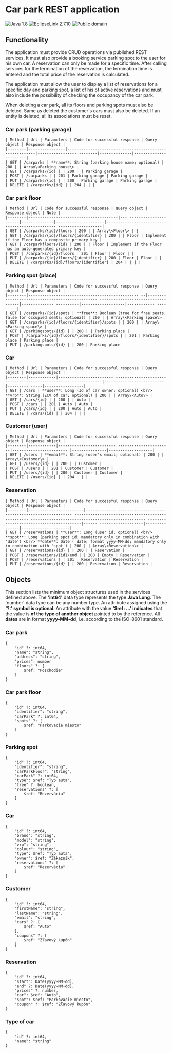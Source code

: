 # Car park REST application

![Java 1.8](https://img.shields.io/badge/Java-1.8-blue)
![EclipseLink 2.7.10](https://img.shields.io/badge/EclipseLink-2.7.10-green)
[![Public domain](https://img.shields.io/badge/License-Unlicense-lightgray)](https://unlicense.org)

## Functionality

The application must provide CRUD operations via published REST services. It must also provide a booking service
parking spot to the user for his own car. A reservation can only be made for a specific time. After calling
services for the termination of the reservation, the termination time is entered and the total price of the reservation is calculated.

The application must allow the user to display a list of reservations for a specific day and parking spot, a list of his
of active reservations and must also include the possibility of checking the occupancy of the car park.

When deleting a car park, all its floors and parking spots must also be deleted. Same as deleted
the customer's cars must also be deleted. If an entity is deleted, all its associations must be reset.

### Car park (parking garage)

```
| Method | Url | Parameters | Code for successful response | Query object | Response object |
|--------|----------------|----------------------- --------------------------------|----------------- --------|--------------|-----------------------|
| GET | /carparks | **name**: String (parking house name; optional) | 200 | | Array\<Parking house\> |
| GET | /carparks/{id} | | 200 | | Parking garage |
| POST | /carparks | | 201 | Parking garage | Parking garage |
| PUT | /carparks/{id} | | 200 | Parking garage | Parking garage |
| DELETE | /carparks/{id} | | 204 | | |
```

### Car park floor

```
| Method | Url | Code for successful response | Query object | Response object | Note |
|--------|---------------------------------------|--- ----------------------|--------------|----------- ---------|------------------------------------------------ -------------------|
| GET | /carparks/{id}/floors | 200 | | Array\<Floor\> | |
| GET | /carparks/{id}/floors/{identifier} | 200 | | Floor | Implement if the Floor has a composite primary key |
| GET | /carparkfloors/{id} | 200 | | Floor | Implement if the Floor has an auto-generated primary key |
| POST | /carparks/{id}/floors | 201 | Floor | Floor | |
| PUT | /carparks/{id}/floors/{identifier} | 200 | Floor | Floor | |
| DELETE | /carparks/{id}/floors/{identifier} | 204 | | | |
```

### Parking spot (place)

```
| Method | Url | Parameters | Code for successful response | Query object | Response object |
|--------|------------------------------------------------ --|------------------------------------------------ -----------------------------------|-------------- ----------|-------------------|------------ ---------|
| GET | /carparks/{id}/spots | **free**: Boolean (true for free seats, false for occupied seats; optional) | 200 | | Array\<Parking space\> |
| GET | /carparks/{id}/floors/{identifier}/spots | | 200 | | Array\<Parking space\> |
| GET | /parkingspots/{id} | | 200 | | Parking place |
| POST | /carparks/{id}/floors/{identifier}/spots | | 201 | Parking place | Parking place |
| PUT | /parkingspots/{id} | | 200 | Parking place
```
### Car

```
| Method | Url | Parameters | Code for successful response | Query object | Response object |
|--------|------------|------------------------ -------------------------------------------------- -------------|--------------------------|--------- -----|-----------------|
| GET | /cars | **user**: Long (Id of car owner; optional) <br/> **vrp**: String (ECV of car; optional) | 200 | | Array\<Auto\> |
| GET | /cars/{id} | | 200 | | Auto |
| POST | /cars | | 201 | Auto | Auto |
| PUT | /cars/{id} | | 200 | Auto | Auto |
| DELETE | /cars/{id} | | 204 | | |
```

### Customer (user)

```
| Method | Url | Parameters | Code for successful response | Query object | Response object |
|--------|------------|------------------------- -----------------------|------------------------ |---------------|-------------------|
| GET | /users | **email**: String (user's email; optional) | 200 | | Array\<Customer\> |
| GET | /users/{id} | | 200 | | Customer |
| POST | /users | | 201 | Customer | Customer |
| PUT | /users/{id} | | 200 | Customer | Customer |
| DELETE | /users/{id} | | 204 | | |
```

### Reservation

```
| Method | Url | Parameters | Code for successful response | Query object | Response object |
|--------|------------------------|------------- -------------------------------------------------- -------------------------------------------------- -------------------------------------------------- -----------------------------------------|------ -------------------|---------------|------------- -------|
| GET | /reservations | **user**: Long (user id; optional) <br/> **spot**: Long (parking spot id; mandatory only in combination with 'date') <br/> **date**: Date ( date; format yyyy-MM-dd; mandatory only in combination with 'spot') | 200 | | Array\<Reservation\> |
| GET | /reservations/{id} | | 200 | | Reservation |
| POST | /reservations/{id}/end | | 200 | Empty | Reservation |
| POST | /reservations | | 201 | Reservation | Reservation |
| PUT | /reservations/{id} | | 200 | Reservation | Reservation |
```

## Objects

This section lists the minimum object structures used in the services defined above. The **'int64'** data type represents the type
**Java Long**. The 'number' data type can be any number type. An attribute assigned using the **'?:' symbol is optional**.
An attribute with the value **'$ref: …' indicates** that the value is **of the type of another object** pointed to by the reference. All **dates** are in
format **yyyy-MM-dd**, i.e. according to the ISO-8601 standard.

### Car park

```
{
    "id" ?: int64,
    "name": "string",
    "address": "string",
    "prices": number
    "floors" ?: [
        $ref: "Poschodie"
    ]
}
```

### Car park floor

```
{
    "id" ?: int64,
    "identifier": "string",
    "carPark" ?: int64,
    "spots" ?: [
        $ref: "Parkovacie miesto"
    ]
}
```

### Parking spot

```
{
    "id" ?: int64,
    "identifier": "string",
    "carParkFloor": "string",
    "carPark" ?: int64,
    "type": $ref: "Typ auta",
    "free" ?: boolean,
    "reservations" ?: [
        $ref: "Rezervácia"
    ]
}
```

### Car

```
{
    "id" ?: int64,
    "brand": "string",
    "model": "string",
    "vrp": "string",
    "colour": "string",
    "type": $ref: "Typ auta",
    "owner": $ref: "Zákazník",
    "reservations" ?: [
        $ref: "Rezervácia"
    ]
}
```

### Customer

```
{
    "id" ?: int64,
    "firstName": "string",
    "lastName": "string",
    "email": "string",
    "cars" ?: [
        $ref: "Auto"
    ],
    "coupons" ?: [
        $ref: "Zľavový kupón"
    ]
}
```

### Reservation

```
{
    "id" ?: int64,
    "start": Date(yyyy-MM-dd),
    "end" ?: Date(yyyy-MM-dd),
    "prices" ?: number,
    "car": $ref: "Auto",
    "spot": $ref: "Parkovacie miesto",
    "coupon" ?: $ref: "Zľavový kupón"
}
```


### Type of car

```
{
    "id" ?: int64,
    "name": "string"
}
```

